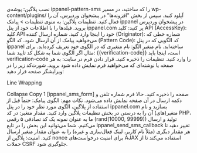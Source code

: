 نصب پلاگین: پوشه‌ی ippanel-pattern-sms را که ساختید، در مسیر wp-content/plugins/ آپلود کنید. سپس از بخش "افزونه‌ها" در پیشخوان وردپرس، آن را فعال کنید.
تنظیمات پلاگین:
به منوی تنظیمات > پیامک ippanel در پیشخوان وردپرس بروید.
فیلدها را با اطلاعات خود از پنل ippanel.com پر کنید:
کلید API (AccessKey): کلید API خود را اینجا وارد کنید.
شماره ارسال کننده (Originator): شماره خطی که می‌خواهید پیامک از آن ارسال شود.
کد الگو (Pattern Code): کد الگویی که در پنل ippanel ساخته‌اید.
نام متغیر الگو: نام متغیری که در الگوی خود تعریف کرده‌اید. برای مثال اگر الگوی شما به شکل کد تایید شما: {{verification-code}} است، اینجا باید verification-code را وارد کنید.
تنظیمات را ذخیره کنید.
قرار دادن فرم در سایت:
به هر صفحه یا نوشته‌ای که می‌خواهید فرم نمایش داده شود بروید.
شورت‌کد زیر را در ویرایشگر صفحه قرار دهید:

Line Wrapping

Collapse
Copy
1
[ippanel_sms_form]
صفحه را ذخیره کنید. حالا فرم شماره تلفن و دکمه ارسال در آن صفحه نمایش داده می‌شود.
نکات مهم:
الگوی پیامک: حتماً قبل از استفاده از پلاگین، الگوی مورد نظر خود را در پنل ippanel.com بسازید و نام متغیر(های) آن را به درستی در بخش تنظیمات پلاگین وارد کنید.
مقدار متغیر: در کد PHP، ما به عنوان نمونه یک کد تصادفی ۵ رقمی (rand(10000, 99999)) تولید و ارسال می‌کنیم. شما می‌توانید این بخش را در تابع ippanel_send_sms_callback تغییر دهید تا هر مقدار دیگری (مثلاً نام کاربر، لینک فعال‌سازی و غیره) را به عنوان مقدار متغیر ارسال کنید.
امنیت: پلاگین از nonce برای امنیت درخواست‌های AJAX استفاده می‌کند تا از حملات CSRF جلوگیری شود.
